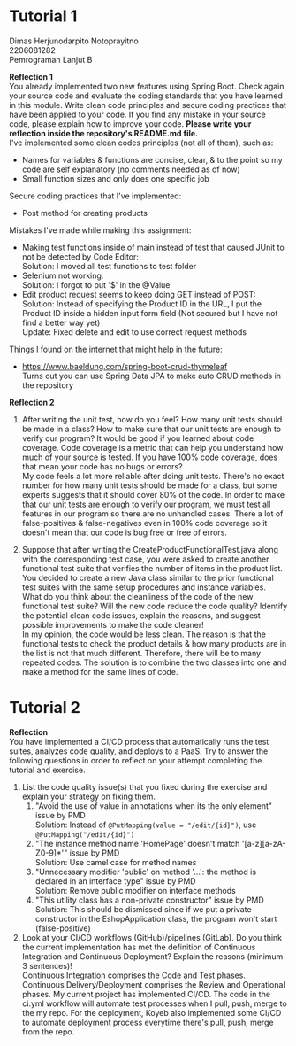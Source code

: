 # Tutorial 1  
  
Dimas Herjunodarpito Notoprayitno  
2206081282  
Pemrograman Lanjut B  
  
**Reflection 1**  
You already implemented two new features using Spring Boot. Check again your source code and evaluate the coding standards that you have learned in this module. Write clean code principles and secure coding practices that have been applied to your code.  If you find any mistake in your source code, please explain how to improve your code. **Please write your reflection inside the repository's README.md file.**  
I've implemented some clean codes principles (not all of them), such as:  
- Names for variables & functions are concise, clear, & to the point so my code are self explanatory (no comments needed as of now)  
- Small function sizes and only does one specific job  

Secure coding practices that I've implemented:  
- Post method for creating products

Mistakes I've made while making this assignment:  
- Making test functions inside of main instead of test that caused JUnit to not be detected by Code Editor:  
  Solution: I moved all test functions to test folder  
- Selenium not working:  
  Solution: I forgot to put '$' in the @Value  
- Edit product request seems to keep doing GET instead of POST:  
  Solution: Instead of specifying the Product ID in the URL, I put the Product ID inside a hidden input form field (Not secured but I have not find a better way yet)  
  Update: Fixed delete and edit to use correct request methods  

Things I found on the internet that might help in the future:
- https://www.baeldung.com/spring-boot-crud-thymeleaf  
  Turns out you can use Spring Data JPA to make auto CRUD methods in the repository  

**Reflection 2**  
1. After writing the unit test, how do you feel? How many unit tests should be made in a class? How to make sure that our unit tests are enough to verify our program? It would be good if you learned about code coverage. Code coverage is a metric that can help you understand how much of your source is tested. If you have 100% code coverage, does that mean your code has no bugs or errors?  
   My code feels a lot more reliable after doing unit tests. There's no exact number for how many unit tests should be made for a class, but some experts suggests that it should cover 80% of the code. In order to make that our unit tests are enough to verify our program, we must test all features in our program so there are no unhandled cases. There a lot of false-positives & false-negatives even in 100% code coverage so it doesn't mean that our code is bug free or free of errors.  

2. Suppose that after writing the CreateProductFunctionalTest.java along with the corresponding test case, you were asked to create another functional test suite that verifies the number of items in the product list. You decided to create a new Java class similar to the prior functional test suites with the same setup procedures and instance variables.  
What do you think about the cleanliness of the code of the new functional test suite? Will the new code reduce the code quality? Identify the potential clean code issues, explain the reasons, and suggest possible improvements to make the code cleaner!  
   In my opinion, the code would be less clean. The reason is that the functional tests to check the product details & how many products are in the list is not that much different. Therefore, there will be to many repeated codes. The solution is to combine the two classes into one and make a method for the same lines of code.  

# Tutorial 2  
**Reflection**  
You have implemented a CI/CD process that automatically runs the test suites, analyzes code quality, and deploys to a PaaS. Try to answer the following questions in order to reflect on your attempt completing the tutorial and exercise.  
1. List the code quality issue(s) that you fixed during the exercise and explain your strategy on fixing them.  
   1. "Avoid the use of value in annotations when its the only element" issue by PMD  
      Solution: Instead of ```@PutMapping(value = "/edit/{id}")```, use ```@PutMapping("/edit/{id}")```  
   2. "The instance method name 'HomePage' doesn't match '[a-z][a-zA-Z0-9]*'" issue by PMD  
      Solution: Use camel case for method names  
   3. "Unnecessary modifier 'public' on method '...': the method is declared in an interface type" issue by PMD  
      Solution: Remove public modifier on interface methods  
   4. "This utility class has a non-private constructor" issue by PMD  
      Solution: This should be dismissed since if we put a private constructor in the EshopApplication class, the program won't start (false-positive)  
2. Look at your CI/CD workflows (GitHub)/pipelines (GitLab). Do you think the current implementation has met the definition of Continuous Integration and Continuous Deployment? Explain the reasons (minimum 3 sentences)!  
   Continuous Integration comprises the Code and Test phases. Continuous Delivery/Deployment comprises the Review and Operational phases. My current project has implemented CI/CD. The code in the ci.yml workflow will automate test processes when I pull, push, merge to the my repo. For the deployment, Koyeb also implemented some CI/CD to automate deployment process everytime there's pull, push, merge from the repo.